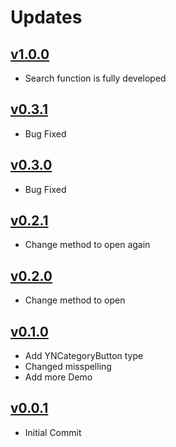 # Updates
## [v1.0.0](https://github.com/younatics/YNSearch/releases/tag/1.0.0)
* Search function is fully developed

## [v0.3.1](https://github.com/younatics/YNSearch/releases/tag/0.3.1)
* Bug Fixed

## [v0.3.0](https://github.com/younatics/YNSearch/releases/tag/0.3.0)
* Bug Fixed

## [v0.2.1](https://github.com/younatics/YNSearch/releases/tag/0.2.1)
* Change method to open again

## [v0.2.0](https://github.com/younatics/YNSearch/releases/tag/0.2.0)
* Change method to open

## [v0.1.0](https://github.com/younatics/YNSearch/releases/tag/0.1.0)
* Add YNCategoryButton type
* Changed misspelling
* Add more Demo

## [v0.0.1](https://github.com/younatics/YNSearch/releases/tag/0.0.1)
* Initial Commit
